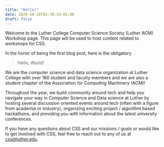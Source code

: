 ```yaml
---
title: "Hello!"
date: 2020-10-16T02:30:19-05:00
draft: false
---
```


Welcome to the Luther College Computer Science Society (Luther ACM) Workshop page. This page will be used to host content related to workshops for CSS.

In the honor of being the first blog post, here is the obligatory

> Hello, World!

We are the computer science and data science organization at Luther College with over 160 student and faculty members and we are also a student chapter of the Association for Computing Machinery (ACM)! 

Throughout the year, we build community around tech and help you navigate your way in Computer Science and Data science at Luther by hosting several discussion oriented events around tech (often with a figure from academia or industry), organizing exciting project / algorithm based hackathons, and providing you with information about the latest university conferences.

If you have any questions about CSS and our missions / goals or would like to get involved with CSS, feel free to reach out to any of us at css@luther.edu. 